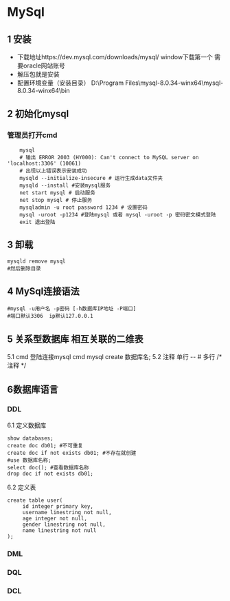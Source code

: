 # MySql
## 1 安装
- 下载地址https://dev.mysql.com/downloads/mysql/  window下载第一个 需要oracle网站账号
- 解压包就是安装
- 配置环境变量（安装目录） D:\Program Files\mysql-8.0.34-winx64\mysql-8.0.34-winx64\bin
## 2 初始化mysql
### 管理员打开cmd
```shell
    mysql
    # 输出 ERROR 2003 (HY000): Can't connect to MySQL server on 'localhost:3306' (10061)
    # 出现以上错误表示安装成功
    mysqld --initialize-insecure # 运行生成data文件夹
    mysqld --install #安装mysql服务
    net start mysql # 启动服务
    net stop mysql # 停止服务
    mysqladmin -u root password 1234 # 设置密码
    mysql -uroot -p1234 #登陆mysql 或者 mysql -uroot -p 密码密文模式登陆
    exit 退出登陆
```
   
## 3 卸载
```shell
mysqld remove mysql
#然后删除目录
```
   
## 4 MySql连接语法
```shell
#mysql -u用户名 -p密码 [-h数据库IP地址 -P端口]
#端口默认3306  ip默认127.0.0.1
```

## 5 关系型数据库 相互关联的二维表
5.1 cmd 登陆连接mysql
cmd mysql create 数据库名;
5.2 注释
单行 -- #
多行 /* 注释 */
## 6数据库语言
### DDL
6.1 定义数据库
```shell
show databases;
create doc db01; #不可重复
create doc if not exists db01; #不存在就创建
#use 数据库名称;
select doc(); #查看数据库名称
drop doc if not exists db01;
```
6.2 定义表
```shell
create table user(
     id integer primary key,
     username linestring not null,
     age integer not null,
     gender linestring not null,
     name linestring not null
);
```
   

### DML
### DQL
### DCL